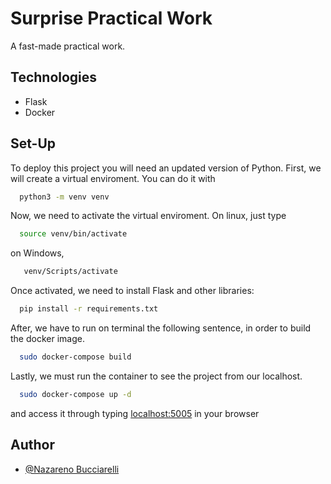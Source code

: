 # Surprise Practical Work

A fast-made practical work.

## Technologies

 - Flask
 - Docker

## Set-Up

To deploy this project you will need an updated version of Python.
First, we will create a virtual enviroment. You can do it with
```bash
  python3 -m venv venv
```
Now, we need to activate the virtual enviroment.
On linux, just type
```bash
  source venv/bin/activate
```
on Windows,
```bash
   venv/Scripts/activate
```
Once activated, we need to install Flask and other libraries:

```bash
  pip install -r requirements.txt
```
After, we have to run on terminal the following sentence, in order to build the docker image.

```bash
  sudo docker-compose build
```
Lastly, we must run the container to see the project from our localhost.

```bash
  sudo docker-compose up -d
```

and access it through typing [localhost:5005](http://localhost:5005/) in your browser


## Author

- [@Nazareno Bucciarelli](https://github.com/nazabucciarelli)
